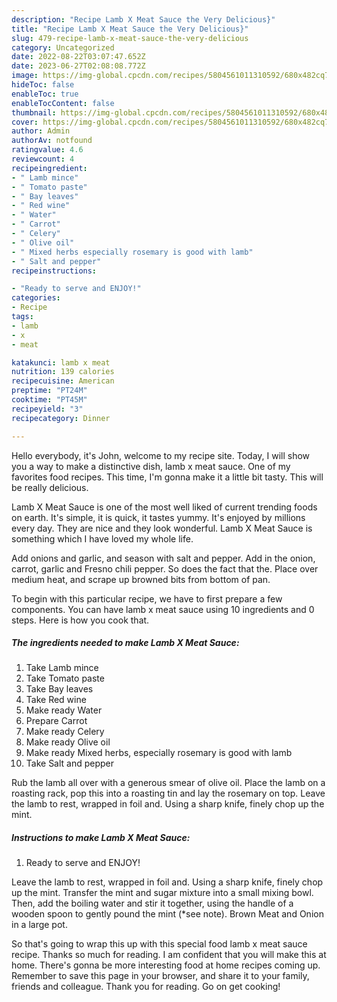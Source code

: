 ```yaml
---
description: "Recipe Lamb X Meat Sauce the Very Delicious}"
title: "Recipe Lamb X Meat Sauce the Very Delicious}"
slug: 479-recipe-lamb-x-meat-sauce-the-very-delicious
category: Uncategorized
date: 2022-08-22T03:07:47.652Z
date: 2023-06-27T02:08:08.772Z
image: https://img-global.cpcdn.com/recipes/5804561011310592/680x482cq70/lamb-x-meat-sauce-recipe-main-photo.jpg
hideToc: false
enableToc: true
enableTocContent: false
thumbnail: https://img-global.cpcdn.com/recipes/5804561011310592/680x482cq70/lamb-x-meat-sauce-recipe-main-photo.jpg
cover: https://img-global.cpcdn.com/recipes/5804561011310592/680x482cq70/lamb-x-meat-sauce-recipe-main-photo.jpg
author: Admin
authorAv: notfound
ratingvalue: 4.6
reviewcount: 4
recipeingredient:
- " Lamb mince"
- " Tomato paste"
- " Bay leaves"
- " Red wine"
- " Water"
- " Carrot"
- " Celery"
- " Olive oil"
- " Mixed herbs especially rosemary is good with lamb"
- " Salt and pepper"
recipeinstructions:

- "Ready to serve and ENJOY!"
categories:
- Recipe
tags:
- lamb
- x
- meat

katakunci: lamb x meat 
nutrition: 139 calories
recipecuisine: American
preptime: "PT24M"
cooktime: "PT45M"
recipeyield: "3"
recipecategory: Dinner

---
```



Hello everybody, it's John, welcome to my recipe site. Today, I will show you a way to make a distinctive dish, lamb x meat sauce. One of my favorites food recipes. This time, I'm gonna make it a little bit tasty. This will be really delicious.

Lamb X Meat Sauce is one of the most well liked of current trending foods on earth. It's simple, it is quick, it tastes yummy. It's enjoyed by millions every day. They are nice and they look wonderful. Lamb X Meat Sauce is something which I have loved my whole life.

Add onions and garlic, and season with salt and pepper. Add in the onion, carrot, garlic and Fresno chili pepper. So does the fact that the. Place over medium heat, and scrape up browned bits from bottom of pan.


To begin with this particular recipe, we have to first prepare a few components. You can have lamb x meat sauce using 10 ingredients and 0 steps. Here is how you cook that.

<!--inarticleads1-->

##### The ingredients needed to make Lamb X Meat Sauce:

1. Take  Lamb mince
1. Take  Tomato paste
1. Take  Bay leaves
1. Take  Red wine
1. Make ready  Water
1. Prepare  Carrot
1. Make ready  Celery
1. Make ready  Olive oil
1. Make ready  Mixed herbs, especially rosemary is good with lamb
1. Take  Salt and pepper


Rub the lamb all over with a generous smear of olive oil. Place the lamb on a roasting rack, pop this into a roasting tin and lay the rosemary on top. Leave the lamb to rest, wrapped in foil and. Using a sharp knife, finely chop up the mint. 

<!--inarticleads2-->

##### Instructions to make Lamb X Meat Sauce:


1. Ready to serve and ENJOY!

Leave the lamb to rest, wrapped in foil and. Using a sharp knife, finely chop up the mint. Transfer the mint and sugar mixture into a small mixing bowl. Then, add the boiling water and stir it together, using the handle of a wooden spoon to gently pound the mint (*see note). Brown Meat and Onion in a large pot. 

So that's going to wrap this up with this special food lamb x meat sauce recipe. Thanks so much for reading. I am confident that you will make this at home. There's gonna be more interesting food at home recipes coming up. Remember to save this page in your browser, and share it to your family, friends and colleague. Thank you for reading. Go on get cooking!
